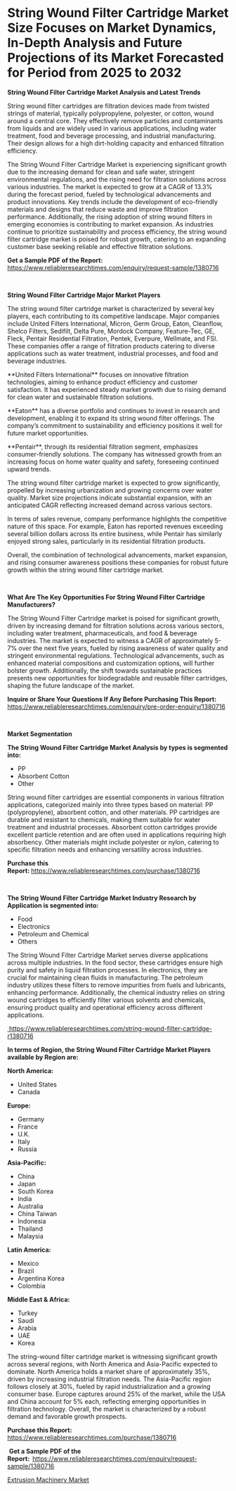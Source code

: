<p><h1>String Wound Filter Cartridge Market Size Focuses on Market Dynamics, In-Depth Analysis and Future Projections of its Market Forecasted for Period from 2025 to 2032</h1></p><p><strong>String Wound Filter Cartridge Market Analysis and Latest Trends</strong></p>
<p><p>String wound filter cartridges are filtration devices made from twisted strings of material, typically polypropylene, polyester, or cotton, wound around a central core. They effectively remove particles and contaminants from liquids and are widely used in various applications, including water treatment, food and beverage processing, and industrial manufacturing. Their design allows for a high dirt-holding capacity and enhanced filtration efficiency.</p><p>The String Wound Filter Cartridge Market is experiencing significant growth due to the increasing demand for clean and safe water, stringent environmental regulations, and the rising need for filtration solutions across various industries. The market is expected to grow at a CAGR of 13.3% during the forecast period, fueled by technological advancements and product innovations. Key trends include the development of eco-friendly materials and designs that reduce waste and improve filtration performance. Additionally, the rising adoption of string wound filters in emerging economies is contributing to market expansion. As industries continue to prioritize sustainability and process efficiency, the string wound filter cartridge market is poised for robust growth, catering to an expanding customer base seeking reliable and effective filtration solutions.</p></p>
<p><strong>Get a Sample PDF of the Report:&nbsp;</strong> <a href="https://www.reliableresearchtimes.com/enquiry/request-sample/1380716?utm_campaign=3087&utm_medium=2&utm_source=Github&utm_content=ia&utm_term=08042025&utm_id=string-wound-filter-cartridge">https://www.reliableresearchtimes.com/enquiry/request-sample/1380716</a></p>
<p>&nbsp;</p>
<p><strong>String Wound Filter Cartridge Major Market Players</strong></p>
<p><p>The string wound filter cartridge market is characterized by several key players, each contributing to its competitive landscape. Major companies include United Filters International, Micron, Germ Group, Eaton, Cleanflow, Shelco Filters, Sedifilt, Delta Pure, Mordock Company, Feature-Tec, GE, Fleck, Pentair Residential Filtration, Pentek, Everpure, Wellmate, and FSI. These companies offer a range of filtration products catering to diverse applications such as water treatment, industrial processes, and food and beverage industries.</p><p>**United Filters International** focuses on innovative filtration technologies, aiming to enhance product efficiency and customer satisfaction. It has experienced steady market growth due to rising demand for clean water and sustainable filtration solutions.</p><p>**Eaton** has a diverse portfolio and continues to invest in research and development, enabling it to expand its string wound filter offerings. The company’s commitment to sustainability and efficiency positions it well for future market opportunities.</p><p>**Pentair**, through its residential filtration segment, emphasizes consumer-friendly solutions. The company has witnessed growth from an increasing focus on home water quality and safety, foreseeing continued upward trends.</p><p>The string wound filter cartridge market is expected to grow significantly, propelled by increasing urbanization and growing concerns over water quality. Market size projections indicate substantial expansion, with an anticipated CAGR reflecting increased demand across various sectors.</p><p>In terms of sales revenue, company performance highlights the competitive nature of this space. For example, Eaton has reported revenues exceeding several billion dollars across its entire business, while Pentair has similarly enjoyed strong sales, particularly in its residential filtration products.</p><p>Overall, the combination of technological advancements, market expansion, and rising consumer awareness positions these companies for robust future growth within the string wound filter cartridge market.</p></p>
<p>&nbsp;</p>
<p><strong>What Are The Key Opportunities For String Wound Filter Cartridge Manufacturers?</strong></p>
<p><p>The String Wound Filter Cartridge market is poised for significant growth, driven by increasing demand for filtration solutions across various sectors, including water treatment, pharmaceuticals, and food & beverage industries. The market is expected to witness a CAGR of approximately 5-7% over the next five years, fueled by rising awareness of water quality and stringent environmental regulations. Technological advancements, such as enhanced material compositions and customization options, will further bolster growth. Additionally, the shift towards sustainable practices presents new opportunities for biodegradable and reusable filter cartridges, shaping the future landscape of the market.</p></p>
<p><strong>Inquire or Share Your Questions If Any Before Purchasing This Report:</strong> <a href="https://www.reliableresearchtimes.com/enquiry/pre-order-enquiry/1380716?utm_campaign=3087&utm_medium=2&utm_source=Github&utm_content=ia&utm_term=08042025&utm_id=string-wound-filter-cartridge">https://www.reliableresearchtimes.com/enquiry/pre-order-enquiry/1380716</a></p>
<p>&nbsp;</p>
<p><strong>Market Segmentation</strong></p>
<p><strong>The String Wound Filter Cartridge Market Analysis by types is segmented into:</strong></p>
<p><ul><li>PP</li><li>Absorbent Cotton</li><li>Other</li></ul></p>
<p><p>String wound filter cartridges are essential components in various filtration applications, categorized mainly into three types based on material: PP (polypropylene), absorbent cotton, and other materials. PP cartridges are durable and resistant to chemicals, making them suitable for water treatment and industrial processes. Absorbent cotton cartridges provide excellent particle retention and are often used in applications requiring high absorbency. Other materials might include polyester or nylon, catering to specific filtration needs and enhancing versatility across industries.</p></p>
<p><strong>Purchase this Report:&nbsp;</strong><a href="https://www.reliableresearchtimes.com/purchase/1380716?utm_campaign=3087&utm_medium=2&utm_source=Github&utm_content=ia&utm_term=08042025&utm_id=string-wound-filter-cartridge">https://www.reliableresearchtimes.com/purchase/1380716</a></p>
<p>&nbsp;</p>
<p><strong>The String Wound Filter Cartridge Market Industry Research by Application is segmented into:</strong></p>
<p><ul><li>Food</li><li>Electronics</li><li>Petroleum and Chemical</li><li>Others</li></ul></p>
<p><p>The String Wound Filter Cartridge Market serves diverse applications across multiple industries. In the food sector, these cartridges ensure high purity and safety in liquid filtration processes. In electronics, they are crucial for maintaining clean fluids in manufacturing. The petroleum industry utilizes these filters to remove impurities from fuels and lubricants, enhancing performance. Additionally, the chemical industry relies on string wound cartridges to efficiently filter various solvents and chemicals, ensuring product quality and operational efficiency across different applications.</p></p>
<p><a href="https://www.reliableresearchtimes.com/string-wound-filter-cartridge-r1380716?utm_campaign=3087&utm_medium=2&utm_source=Github&utm_content=ia&utm_term=08042025&utm_id=string-wound-filter-cartridge">&nbsp;https://www.reliableresearchtimes.com/string-wound-filter-cartridge-r1380716</a></p>
<p><strong>In terms of Region, the String Wound Filter Cartridge Market Players available by Region are:</strong></p>
<p>
    <p> <strong> North America: </strong>
        <ul>
            <li>United States</li>
            <li>Canada</li>
        </ul>
        </p> 
    <p> <strong> Europe: </strong>
        <ul>
            <li>Germany</li>
            <li>France</li>
            <li>U.K.</li>
            <li>Italy</li>
            <li>Russia</li>
        </ul>
        </p> 
    <p> <strong> Asia-Pacific: </strong>
        <ul>
            <li>China</li>
            <li>Japan</li>
            <li>South Korea</li>
            <li>India</li>
            <li>Australia</li>
            <li>China Taiwan</li>
            <li>Indonesia</li>
            <li>Thailand</li>
            <li>Malaysia</li>
        </ul>
        </p> 
    <p> <strong> Latin America: </strong>
        <ul>
            <li>Mexico</li>
            <li>Brazil</li>
            <li>Argentina Korea</li>
            <li>Colombia</li>
        </ul>
        </p> 
    <p> <strong> Middle East & Africa: </strong>
        <ul>
            <li>Turkey</li>
            <li>Saudi</li>
            <li>Arabia</li>
            <li>UAE</li>
            <li>Korea</li>
        </ul>
    </p>
    </p>
<p><p>The string-wound filter cartridge market is witnessing significant growth across several regions, with North America and Asia-Pacific expected to dominate. North America holds a market share of approximately 35%, driven by increasing industrial filtration needs. The Asia-Pacific region follows closely at 30%, fueled by rapid industrialization and a growing consumer base. Europe captures around 25% of the market, while the USA and China account for 5% each, reflecting emerging opportunities in filtration technology. Overall, the market is characterized by a robust demand and favorable growth prospects.</p></p>
<p><strong>Purchase this Report: </strong><a href="https://www.reliableresearchtimes.com/purchase/1380716?utm_campaign=3087&utm_medium=2&utm_source=Github&utm_content=ia&utm_term=08042025&utm_id=string-wound-filter-cartridge">https://www.reliableresearchtimes.com/purchase/1380716</a></p>
<p>&nbsp;<strong>Get a Sample PDF of the Report:&nbsp;&nbsp;</strong><a href="https://www.reliableresearchtimes.com/enquiry/request-sample/1380716?utm_campaign=3087&utm_medium=2&utm_source=Github&utm_content=ia&utm_term=08042025&utm_id=string-wound-filter-cartridge">https://www.reliableresearchtimes.com/enquiry/request-sample/1380716</a></p>
<p><strong></strong></p>
<p><p><a href="https://github.com/sefathlehki/Market-Research-Report-List-1/blob/main/extrusion-machinery-market.md?utm_campaign=3087&utm_medium=2&utm_source=Github&utm_content=ia&utm_term=08042025&utm_id=string-wound-filter-cartridge">Extrusion Machinery Market</a></p></p>